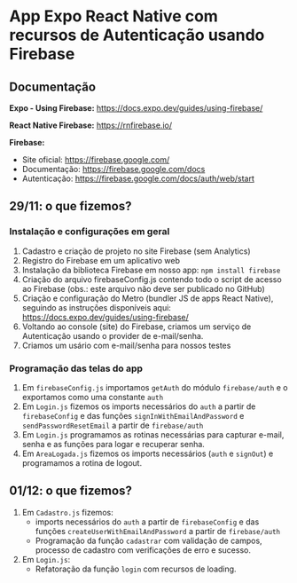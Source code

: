 # App Expo React Native com recursos de Autenticação usando Firebase

## Documentação

**Expo - Using Firebase:** https://docs.expo.dev/guides/using-firebase/

**React Native Firebase:** https://rnfirebase.io/

**Firebase:**

- Site oficial: https://firebase.google.com/
- Documentação: https://firebase.google.com/docs
- Autenticação: https://firebase.google.com/docs/auth/web/start

## 29/11: o que fizemos?

### Instalação e configurações em geral

1. Cadastro e criação de projeto no site Firebase (sem Analytics)
2. Registro do Firebase em um aplicativo web
3. Instalação da biblioteca Firebase em nosso app: `npm install firebase`
4. Criação do arquivo firebaseConfig.js contendo todo o script de acesso ao Firebase (obs.: este arquivo não deve ser publicado no GitHub)
5. Criação e configuração do Metro (bundler JS de apps React Native), seguindo as instruções disponíveis aqui: https://docs.expo.dev/guides/using-firebase/
6. Voltando ao console (site) do Firebase, criamos um serviço de Autenticação usando o provider de e-mail/senha.
7. Criamos um usário com e-mail/senha para nossos testes

### Programação das telas do app

1. Em `firebaseConfig.js` importamos `getAuth` do módulo `firebase/auth` e o exportamos como uma constante `auth`
2. Em `Login.js` fizemos os imports necessários do `auth` a partir de `firebaseConfig` e das funções `signInWithEmailAndPassword` e `sendPasswordResetEmail` a partir de `firebase/auth`
3. Em `Login.js` programamos as rotinas necessárias para capturar e-mail, senha e as funções para logar e recuperar senha.
4. Em `AreaLogada.js` fizemos os imports necessários (`auth` e `signOut`) e programamos a rotina de logout.

## 01/12: o que fizemos?

1. Em `Cadastro.js` fizemos:
   - imports necessários do `auth` a partir de `firebaseConfig` e das funções `createUserWithEmailAndPassword` a partir de `firebase/auth`
   - Programação da função `cadastrar` com validação de campos, processo de cadastro com verificações de erro e sucesso.
2. Em `Login.js`:
   - Refatoração da função `login` com recursos de loading.
